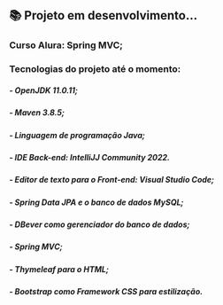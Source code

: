 ## 📚 Projeto em desenvolvimento...

### Curso Alura: Spring MVC;

### Tecnologias do projeto até o momento:
##### - OpenJDK 11.0.11;
##### - Maven 3.8.5;
##### - Linguagem de programação Java;
##### - IDE Back-end: IntelliJJ Community 2022.
##### - Editor de texto para o Front-end: Visual Studio Code;
##### - Spring Data JPA e o banco de dados MySQL;
##### - DBever como gerenciador do banco de dados;
##### - Spring MVC;
##### - Thymeleaf para o HTML;
##### - Bootstrap como Framework CSS para estilização.
